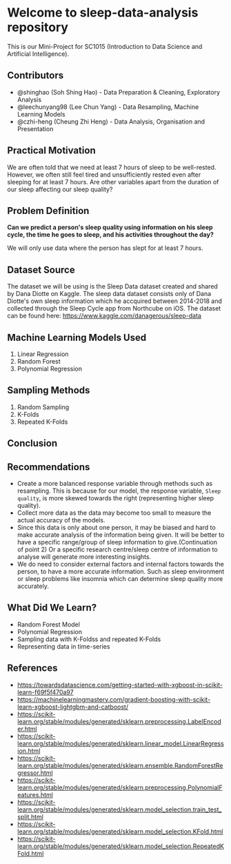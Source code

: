 # Welcome to sleep-data-analysis repository
This is our Mini-Project for SC1015 (Introduction to Data Science and Artificial Intelligence).

## Contributors
- @shinghao (Soh Shing Hao) - Data Preparation & Cleaning, Exploratory Analysis
- @leechunyang98 (Lee Chun Yang) - Data Resampling, Machine Learning Models
- @czhi-heng (Cheung Zhi Heng) - Data Analysis, Organisation and Presentation 

## Practical Motivation
We are often told that we need at least 7 hours of sleep to be well-rested. However, we often still feel tired and unsufficiently rested even after sleeping for at least 7 hours. Are other variables apart from the duration of our sleep affecting our sleep quality?

## Problem Definition
**Can we predict a person's sleep quality using information on his sleep cycle, the time he goes to sleep, and his activities throughout the day?**

We will only use data where the person has slept for at least 7 hours.

## Dataset Source
The dataset we will be using is the Sleep Data dataset created and shared by Dana Diotte on Kaggle. The sleep data dataset consists only of Dana Diotte's own sleep information which he accquired between 2014-2018 and collected through the Sleep Cycle app from Northcube on iOS. The dataset can be found here: https://www.kaggle.com/danagerous/sleep-data

## Machine Learning Models Used
1. Linear Regression
2. Random Forest
3. Polynomial Regression

## Sampling Methods
1. Random Sampling
2. K-Folds
3. Repeated K-Folds

## Conclusion

## Recommendations
- Create a more balanced response variable through methods such as resampling. This is because for our model, the response variable, `Sleep quality`, is more skewed towards the right (representing higher sleep quality).
- Collect more data as the data may become too small to measure the actual accuracy of the models. 
- Since this data is only about one person, it may be biased and hard to make accurate analysis of the information being given. It will be better to have a specific range/group of sleep information to give.(Continuation of point 2) Or a specific research centre/sleep centre of information to analyse will generate more interesting insights. 
- We do need to consider external factors and internal factors towards the person, to have a more accurate information. Such as sleep environment or sleep problems like insomnia which can determine sleep quality more accurately. 

## What Did We Learn?
- Random Forest Model
- Polynomial Regression
- Sampling data with K-Foldss and repeated K-Folds
- Representing data in time-series

## References
- https://towardsdatascience.com/getting-started-with-xgboost-in-scikit-learn-f69f5f470a97 
- https://machinelearningmastery.com/gradient-boosting-with-scikit-learn-xgboost-lightgbm-and-catboost/
- https://scikit-learn.org/stable/modules/generated/sklearn.preprocessing.LabelEncoder.html
- https://scikit-learn.org/stable/modules/generated/sklearn.linear_model.LinearRegression.html
- https://scikit-learn.org/stable/modules/generated/sklearn.ensemble.RandomForestRegressor.html
- https://scikit-learn.org/stable/modules/generated/sklearn.preprocessing.PolynomialFeatures.html
- https://scikit-learn.org/stable/modules/generated/sklearn.model_selection.train_test_split.html
- https://scikit-learn.org/stable/modules/generated/sklearn.model_selection.KFold.html
- https://scikit-learn.org/stable/modules/generated/sklearn.model_selection.RepeatedKFold.html
